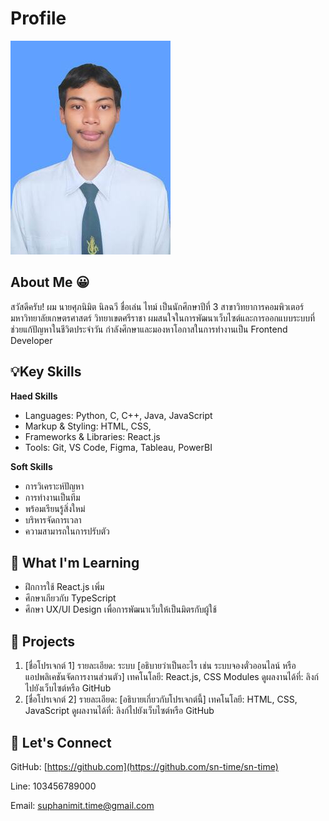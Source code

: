 # Profile
![img_me](img/ThisMe.jpg)

## About Me 😀
สวัสดีครับ!
ผม นายศุภนิมิต นิลฉวี ชื่อเล่น ไทม์ เป็นนักศึกษาปีที่ 3 สาขาวิทยาการคอมพิวเตอร์ มหาวิทยาลัยเกษตรศาสตร์ วิทยาเขตศรีราชา
ผมสนใจในการพัฒนาเว็บไซต์และการออกแบบระบบที่ช่วยแก้ปัญหาในชีวิตประจำวัน กำลังศึกษาและมองหาโอกาสในการทำงานเป็น Frontend Developer

## 💡Key Skills
**Haed Skills**
- Languages: Python, C, C++, Java, JavaScript 
- Markup & Styling: HTML, CSS,
- Frameworks & Libraries: React.js
- Tools: Git, VS Code, Figma, Tableau, PowerBI
  
**Soft Skills**
- การวิเคราะห์ปัญหา
- การทำงานเป็นทีม
- พร้อมเรียนรู้สิ่งใหม่
- บริหารจัดการเวลา
- ความสามารถในการปรับตัว

## 🌱 What I'm Learning
- ฝึกการใช้ React.js เพิ่ม
- ศึกษาเกียวกับ TypeScript
- ศึกษา UX/UI Design เพื่อการพัฒนาเว็บให้เป็นมิตรกับผู้ใช้

## 📂 Projects
1. [ชื่อโปรเจกต์ 1]
รายละเอียด: ระบบ [อธิบายว่าเป็นอะไร เช่น ระบบจองตั๋วออนไลน์ หรือแอปพลิเคชันจัดการงานส่วนตัว]
เทคโนโลยี: React.js, CSS Modules
ดูผลงานได้ที่: ลิงก์ไปยังเว็บไซต์หรือ GitHub
2. [ชื่อโปรเจกต์ 2]
รายละเอียด: [อธิบายเกี่ยวกับโปรเจกต์นี้]
เทคโนโลยี: HTML, CSS, JavaScript
ดูผลงานได้ที่: ลิงก์ไปยังเว็บไซต์หรือ GitHub

## 🤝 Let's Connect
GitHub: [https://github.com](https://github.com/sn-time/sn-time)

Line: 103456789000

Email: suphanimit.time@gmail.com
